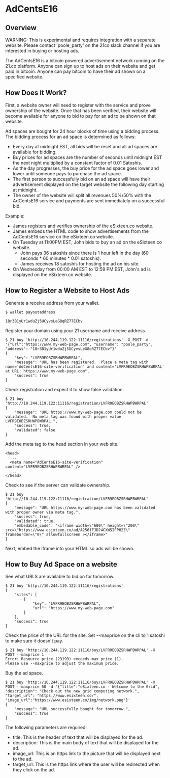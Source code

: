 # AdCentsE16

## Overview

WARNING: This is experimental and requires integration with a separate website.  Please contact 'poole_party' on the 21co slack channel if
you are interested in buying or hosting ads.

The AdCentsE16 is a bitcoin powered advertisement network running on the 21.co platform.  Anyone can sign up to host ads on their website and get paid in bitcoin.  Anyone can pay bitcoin to have their ad shown on a specified website.

## How Does it Work?
First, a website owner will need to register with the service and prove ownership of the website.  Once that has been verified, their website
will become available for anyone to bid to pay for an ad to be shown on that website.

Ad spaces are bought for 24 hour blocks of time using a bidding process.  The bidding process for an ad space is determined as follows:
* Every day at midnight EST, all bids will be reset and all ad spaces are available for bidding.
* Buy prices for ad spaces are the number of seconds until midnight EST the next night multiplied by a constant factor of 0.01 Satoshis.
* As the day progresses, the buy price for the ad space goes lower and lower until someone pays to purchase the ad space.
* The first person to successfully bid on an ad space will have their advertisement displayed on the target website the following day starting at midnight.
* The owner of the website will split all revenues 50%/50% with the AdCentsE16 service and payments are sent immediately on a successful bid.

Example:
* James registers and verifies ownership of the eSixteen.co website.
* James embeds the HTML code to show advertisements from the AdCentsE16 service on the eSixteen.co website.
* On Tuesday at 11:00PM EST, John bids to buy an ad on the eSixteen.co website.
  * John pays 36 satoshis since there is 1 hour left in the day (60 seconds * 60 minutes * 0.01 satoshis).
  * James receives 18 satoshis for hosting the ad on his site.
* On Wednesday from 00:00 AM EST to 12:59 PM EST, John's ad is displayed on the eSixteen.co website.

## How to Register a Website to Host Ads
Generate a receive address from your wallet.
```
$ wallet payoutaddress

18r3B1yUr1wduZj5UCyvsLeG8qRZ77ECbv
```

Register your domain using your 21 username and receive address.
```
$ 21 buy 'http://10.244.119.122:11116/registrations' -X POST -d '{"url":"https://www.my-web-page.com", "username": "poole_party", "address": "18r3B1yUr1wduZj5UCyvsLeG8qRZ77ECbv"}'
{
    "key": "LVFR9EOBZSRHWPBWRPAL",
    "message": "URL has been registered.  Place a meta tag with name='AdCentsE16-site-verification' and content='LVFR9EOBZSRHWPBWRPAL' at URL: https://www.my-web-page.com",
    "success": true
}
```

Check registration and expect it to show false validation.
```
$ 21 buy 'http://10.244.119.122:11116/registration/LVFR9EOBZSRHWPBWRPAL'
{
    "message": "URL https://www.my-web-page.com could not be validated.  No meta tag was found with proper value LVFR9EOBZSRHWPBWRPAL.",
    "success": true,
    "validated": false
}
```

Add the meta tag to the head section in your web site.
```
<head>
  ...
  <meta name="AdCentsE16-site-verification" content="LVFR9EOBZSRHWPBWRPAL" />
  ...
</head>
```

Check to see if the server can validate ownership.
```
$ 21 buy 'http://10.244.119.122:11116/registration/LVFR9EOBZSRHWPBWRPAL'
{
    "message": "URL https://www.my-web-page.com has been validated with proper owner via meta tag.",
    "success": true,
    "validated": true,
    "embedable_code": "<iframe width=\"600\" height=\"200\" src=\"https://www.esixteen.co/ad/A2561FJD24CXW5IFPH2Z\" frameborder=\"0\" allowfullscreen ></iframe>"
}
```
Next, embed the iframe into your HTML so ads will be shown.

## How to Buy Ad Space on a website

See what URLS are available to bid on for tomorrow.
```
$ 21 buy 'http://10.244.119.122:11116/registrations'
{
    "sites": [
        {
            "key": "LVFR9EOBZSRHWPBWRPAL",
            "url": "https://www.my-web-page.com"
        }
    ],
    "success": true
}
```

Check the price of the URL for the site.  Set --maxprice on the cli to 1 satoshi to make sure it doesn't pay.
```
$ 21 buy 'http://10.244.119.122:11116/buy/LVFR9EOBZSRHWPBWRPAL' -X POST --maxprice 1
Error: Resource price (23199) exceeds max price (1).
Please use --maxprice to adjust the maximum price.
```

Buy the ad space.
```
$ 21 buy 'http://10.244.119.122:11116/buy/LVFR9EOBZSRHWPBWRPAL' -X POST --maxprice 50 -d '{"title":"eSixteen.co - Welcome to the Grid", "description": "Check out the new grid computing network.", "target_url": "https://www.esixteen.co/", "image_url":"https://www.esixteen.co/img/network.png"}'
{
    "message": "URL successfully bought for tomorrow.",
    "success": true
}
```
The following parameters are required:
* title: This is the header of text that will be displayed for the ad.
* description: This is the main body of text that will be displayed for the ad.
* image_url: This is an https link to the picture that will be displayed next to the ad.
* target_url: This is the https link where the user will be redirected when they click on the ad.
